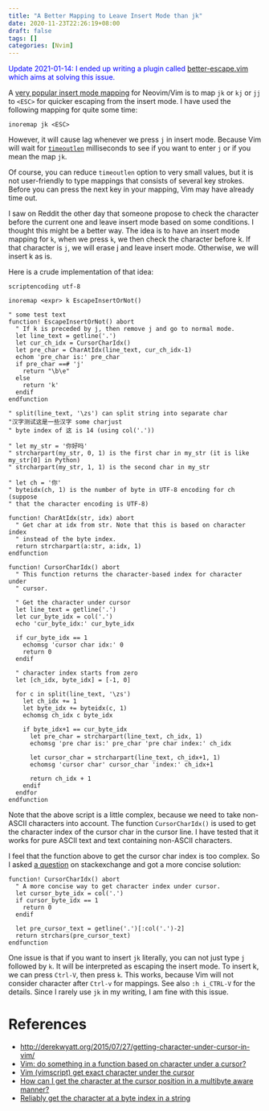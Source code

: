 ```yaml
---
title: "A Better Mapping to Leave Insert Mode than jk"
date: 2020-11-23T22:26:19+08:00
draft: false
tags: []
categories: [Nvim]
---
```


<font color="blue">Update 2021-01-14: I ended up writing a plugin called
[better-escape.vim](https://github.com/jdhao/better-escape.vim) which aims at
solving this issue.</font>

A [very popular insert mode mapping](https://vi.stackexchange.com/q/300/15292)
for Neovim/Vim is to map `jk` or `kj` or `jj` to `<ESC>` for quicker escaping
from the insert mode. I have used the following mapping for quite some time:

```vim
inoremap jk <ESC>
```

<!--more-->

However, it will cause lag whenever we press `j` in insert mode. Because Vim
will wait for [`timeoutlen`](https://neovim.io/doc/user/options.html#'timeoutlen')
milliseconds to see if you want to enter `j` or if you mean the map `jk`.

Of course, you can reduce `timeoutlen` option to very small values, but it is
not user-friendly to type mappings that consists of several key strokes. Before
you can press the next key in your mapping, Vim may have already time out.

I saw on Reddit the other day that someone propose to check the character
before the current one and leave insert mode based on some conditions. I
thought this might be a better way. The idea is to have an insert mode mapping
for `k`, when we press `k`, we then check the character before k. If that
character is `j`, we will erase j and leave insert mode. Otherwise, we will
insert k as is.

Here is a crude implementation of that idea:

```vim
scriptencoding utf-8

inoremap <expr> k EscapeInsertOrNot()

" some test text
function! EscapeInsertOrNot() abort
  " If k is preceded by j, then remove j and go to normal mode.
  let line_text = getline('.')
  let cur_ch_idx = CursorCharIdx()
  let pre_char = CharAtIdx(line_text, cur_ch_idx-1)
  echom 'pre_char is:' pre_char
  if pre_char ==# 'j'
    return "\b\e"
  else
    return 'k'
  endif
endfunction

" split(line_text, '\zs') can split string into separate char
"汉字测试这是一些汉字 some charjust
" byte index of 这 is 14 (using col('.'))

" let my_str = '你好吗'
" strcharpart(my_str, 0, 1) is the first char in my_str (it is like my_str[0] in Python)
" strcharpart(my_str, 1, 1) is the second char in my_str

" let ch = '你'
" byteidx(ch, 1) is the number of byte in UTF-8 encoding for ch (suppose
" that the character encoding is UTF-8)

function! CharAtIdx(str, idx) abort
  " Get char at idx from str. Note that this is based on character index
  " instead of the byte index.
  return strcharpart(a:str, a:idx, 1)
endfunction

function! CursorCharIdx() abort
  " This function returns the character-based index for character under
  " cursor.

  " Get the character under cursor
  let line_text = getline('.')
  let cur_byte_idx = col('.')
  echo 'cur_byte_idx:' cur_byte_idx

  if cur_byte_idx == 1
    echomsg 'cursor char idx:' 0
    return 0
  endif

  " character index starts from zero
  let [ch_idx, byte_idx] = [-1, 0]

  for c in split(line_text, '\zs')
    let ch_idx += 1
    let byte_idx += byteidx(c, 1)
    echomsg ch_idx c byte_idx

    if byte_idx+1 == cur_byte_idx
      let pre_char = strcharpart(line_text, ch_idx, 1)
      echomsg 'pre char is:' pre_char 'pre char index:' ch_idx

      let cursor_char = strcharpart(line_text, ch_idx+1, 1)
      echomsg 'cursor char' cursor_char 'index:' ch_idx+1

      return ch_idx + 1
    endif
  endfor
endfunction
```

Note that the above script is a little complex, because we need to take
non-ASCII characters into account. The function `CursorCharIdx()` is used to
get the character index of the cursor char in the cursor line. I have tested
that it works for pure ASCII text and text containing non-ASCII characters.

I feel that the function above to get the cursor char index is too complex. So
I asked [a question](https://vi.stackexchange.com/q/28126/15292) on
stackexchange and got a more concise solution:

```vim
function! CursorCharIdx() abort
  " A more concise way to get character index under cursor.
  let cursor_byte_idx = col('.')
  if cursor_byte_idx == 1
    return 0
  endif

  let pre_cursor_text = getline('.')[:col('.')-2]
  return strchars(pre_cursor_text)
endfunction
```

One issue is that if you want to insert `jk` literally, you can not just type
`j` followed by `k`. It will be interpreted as escaping the insert mode. To
insert k, we can press `Ctrl-V`, then press `k`. This works, because Vim will
not consider character after `Ctrl-v` for mappings. See also `:h i_CTRL-V` for
the details. Since I rarely use `jk` in my writing, I am fine with this issue.

# References

+ http://derekwyatt.org/2015/07/27/getting-character-under-cursor-in-vim/
+ [Vim: do something in a function based on character under a cursor?](https://stackoverflow.com/q/7560911/6064933)
+ [Vim (vimscript) get exact character under the cursor](https://stackoverflow.com/q/23323747/6064933)
+ [How can I get the character at the cursor position in a multibyte aware manner?](https://vi.stackexchange.com/q/11476/15292)
+ [Reliably get the character at a byte index in a string](https://vi.stackexchange.com/q/19694/15292)
